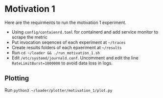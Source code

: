 # Motivation 1
Here are the requirments to run the motivation 1 experiment.
- Using `config/contaienrd.toml` for containerd and add service monitor to scrape the metric
- Put invocation seqences of each experiment at `~/traces` 
- Create results folders of each epxeriment at `~/results`
- Run `cd ~/loader && ./run_motivation_1.sh` 
- Edit `/etc/systemd/journald.conf`. Uncomment and edit the line `RateLimitBurst=1000000` to avoid data loss in logs.
## Plotting
Run `python3 ~/loader/plotter/motivation_1/plot.py`
